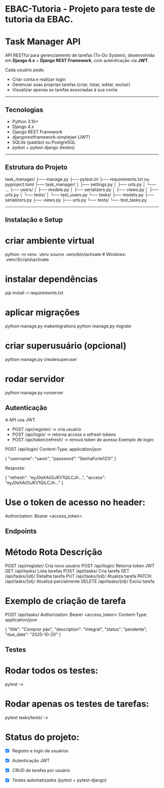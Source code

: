 # EBAC-Tutoria - Projeto para teste de tutoria da EBAC.

# Task Manager API

API RESTful para gerenciamento de tarefas (To-Do System), desenvolvida em **Django 4.x** + **Django REST Framework**, com autenticação via **JWT**.

Cada usuário pode:
- Criar conta e realizar login
- Gerenciar suas próprias tarefas (criar, listar, editar, excluir)
- Visualizar apenas as tarefas associadas à sua conta

---

## Tecnologias
- Python 3.10+
- Django 4.x
- Django REST Framework
- djangorestframework-simplejwt (JWT)
- SQLite (padrão) ou PostgreSQL
- pytest + pytest-django (testes)

---

## Estrutura do Projeto

task_manager/ ├── manage.py ├── pytest.ini ├── requirements.txt ou pyproject.toml ├── task_manager/ │   ├── settings.py │   ├── urls.py │   └── ... ├── users/ │   ├── models.py │   ├── serializers.py │   ├── views.py │   ├── urls.py │   └── tests/ │       └── test_users.py └── tasks/ ├── models.py ├── serializers.py ├── views.py ├── urls.py └── tests/ └── test_tasks.py


---

## Instalação e Setup

# criar ambiente virtual
python -m venv .venv
source .venv/bin/activate   # Windows: .venv\Scripts\activate

# instalar dependências
pip install -r requirements.txt

# aplicar migrações
python manage.py makemigrations
python manage.py migrate

# criar superusuário (opcional)
python manage.py createsuperuser

# rodar servidor
python manage.py runserver

## Autenticação
A API usa JWT.
- POST /api/register/ → cria usuário
- POST /api/login/ → retorna access e refresh tokens
- POST /api/token/refresh/ → renova token de acesso
Exemplo de login:

POST /api/login/
Content-Type: application/json

{
  "username": "samir",
  "password": "SenhaForte123!"
}

Resposta:

{
  "refresh": "eyJ0eXAiOiJKV1QiLCJh...",
  "access": "eyJ0eXAiOiJKV1QiLCJh..."
}

# Use o token de acesso no header:
Authorization: Bearer <access_token>

## Endpoints

# Método  Rota               Descrição
  POST    /api/register/     Cria novo usuário
  POST    /api/login/        Retorna token JWT
  GET     /api/tasks/        Lista tarefas
  POST    /api/tasks/        Cria tarefa
  GET     /api/tasks/{id}/   Detalha tarefa
  PUT     /api/tasks/{id}/   Atualiza tarefa
  PATCH   /api/tasks/{id}/   Atualiza parcialmente
  DELETE  /api/tasks/{id}/   Exclui tarefa

# Exemplo de criação de tarefa

POST /api/tasks/
Authorization: Bearer <access_token>
Content-Type: application/json

{
  "title": "Comprar pão",
  "description": "Integral",
  "status": "pendente",
  "due_date": "2025-10-20"
}

## Testes

# Rodar todos os testes:
pytest -v

# Rodar apenas os testes de tarefas:
pytest tasks/tests/ -v

# Status do projeto:

- [x] Registro e login de usuários
- [x] Autenticação JWT
- [x] CRUD de tarefas por usuário
- [x] Testes automatizados (pytest + pytest-django)


